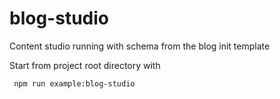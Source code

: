 # blog-studio

Content studio running with schema from the blog init template

Start from project root directory with

     npm run example:blog-studio
